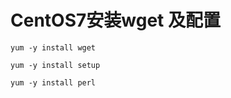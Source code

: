 # CentOS7安装wget 及配置

```
yum -y install wget
```

```
yum -y install setup
```

```
yum -y install perl
```

